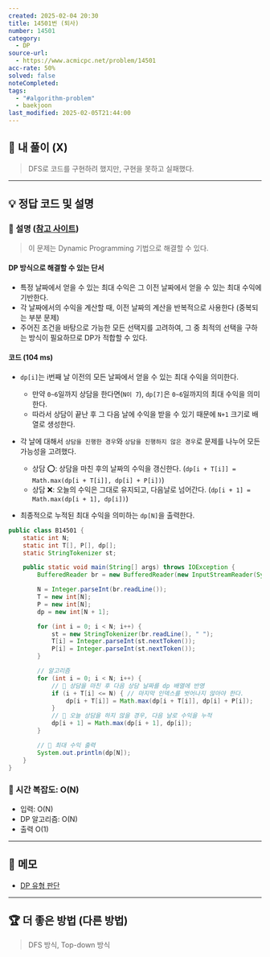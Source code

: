 ```yaml
---
created: 2025-02-04 20:30
title: 14501번 (퇴사)
number: 14501
category:
  - DP
source-url:
  - https://www.acmicpc.net/problem/14501
acc-rate: 50%
solved: false
noteCompleted: 
tags:
  - "#algorithm-problem"
  - baekjoon
last_modified: 2025-02-05T21:44:00
---
```

## 💁 내 풀이 (X)
> DFS로 코드를 구현하려 했지만, 구현을 못하고 실패했다.
---
## 💡 정답 코드 및 설명
### 🍪 설명 ([참고 사이트](https://jdev15.tistory.com/8))
> 이 문제는 Dynamic Programming 기법으로 해결할 수 있다.
#### DP 방식으로 해결할 수 있는 단서
- 특정 날짜에서 얻을 수 있는 최대 수익은 그 이전 날짜에서 얻을 수 있는 최대 수익에 기반한다.
- 각 날짜에서의 수익을 계산할 때, 이전 날짜의 계산을 반복적으로 사용한다 (중복되는 부분 문제)
- 주어진 조건을 바탕으로 가능한 모든 선택지를 고려하여, 그 중 최적의 선택을 구하는 방식이 필요하므로 DP가 적합할 수 있다.

#### 코드 (104 ms)
- `dp[i]`는 i번째 날 이전의 모든 날짜에서 얻을 수 있는 최대 수익을 의미한다. 
	- 만약 `0~6`일까지 상담을 한다면(`N이 7`), `dp[7]`은 `0~6`일까지의 최대 수익을 의미한다. 
	- 따라서 상담이 끝난 후 그 다음 날에 수익을 받을 수 있기 때문에 `N+1` 크기로 배열로 생성한다.

- 각 날에 대해서 `상담을 진행한 경우`와 `상담을 진행하지 않은 경우`로 문제를 나누어 모든 가능성을 고려했다.
	- 상담 ⭕: 상담을 마친 후의 날짜의 수익을 갱신한다. (`dp[i + T[i]] = Math.max(dp[i + T[i]], dp[i] + P[i])`)
	- 상담 ❌: 오늘의 수익은 그대로 유지되고, 다음날로 넘어간다. (`dp[i + 1] = Math.max(dp[i + 1], dp[i])`)   

- 최종적으로 누적된 최대 수익을 의미하는 `dp[N]`을 출력한다. 
```java
public class B14501 {
    static int N;
    static int T[], P[], dp[];
    static StringTokenizer st;

    public static void main(String[] args) throws IOException {
        BufferedReader br = new BufferedReader(new InputStreamReader(System.in));

        N = Integer.parseInt(br.readLine());
        T = new int[N];
        P = new int[N];
        dp = new int[N + 1];

        for (int i = 0; i < N; i++) {
            st = new StringTokenizer(br.readLine(), " ");
            T[i] = Integer.parseInt(st.nextToken());
            P[i] = Integer.parseInt(st.nextToken());
        }

        // 알고리즘
        for (int i = 0; i < N; i++) {
            // 📌 상담을 마친 후 다음 상담 날짜를 dp 배열에 반영
            if (i + T[i] <= N) { // 마지막 인덱스를 벗어나지 않아야 한다.
                dp[i + T[i]] = Math.max(dp[i + T[i]], dp[i] + P[i]);
            }
            // 📌 오늘 상담을 하지 않을 경우, 다음 날로 수익을 누적
            dp[i + 1] = Math.max(dp[i + 1], dp[i]);
        }

        // 📌 최대 수익 출력
        System.out.println(dp[N]);
    }
}
```
### 🍪 시간 복잡도: O(N)
- 입력: O(N)
- DP 알고리즘: O(N)
- 출력 O(1)
---
## 📝 메모 
- [DP 유형 판단](https://velog.io/@dlgosla/%EA%B0%9C%EB%85%90-%EC%A0%95%EB%A6%AC-%EB%8F%99%EC%A0%81-%EA%B3%84%ED%9A%8D%EB%B2%95DP-Dynamic-Programming)

---
## 🏆 더 좋은 방법 (다른 방법)
> DFS 방식, Top-down 방식






